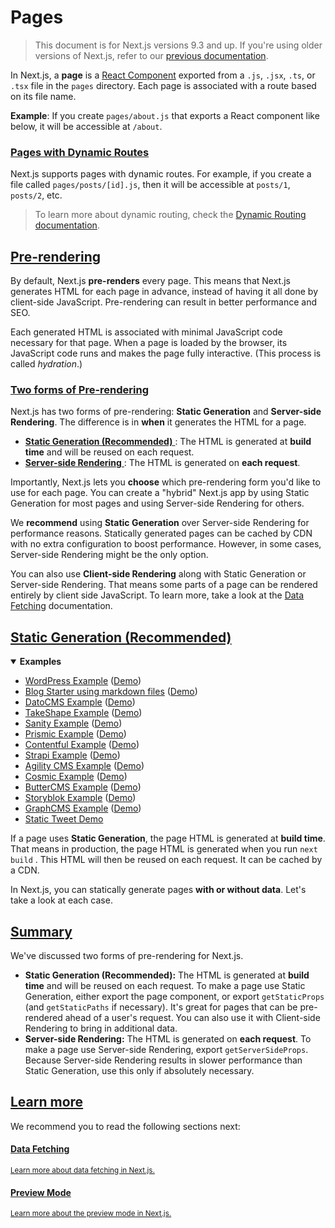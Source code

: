 <h1>Pages</h1>
<blockquote>
	<p>This document is for Next.js versions 9.3 and up. If you're using older versions of Next.js, refer to our <a href="/docs/tag/v9.2.2/basic-features/pages" class="relative">previous documentation</a>.</p>
</blockquote>
<p>In Next.js, a <strong>page</strong> is a <a href="https://reactjs.org/docs/components-and-props.html" class="absolute" target="_blank" rel="noopener noreferrer">React Component</a> exported from a <code class="inline">.js</code>, <code class="inline">.jsx</code>, <code class="inline">.ts</code>, or <code class="inline">.tsx</code> file in the <code class="inline">pages</code> directory. Each page is associated with a route based on its file name.</p>
<p><strong>Example</strong>: If you create <code class="inline">pages/about.js</code> that exports a React component like below, it will be accessible at <code class="inline">/about</code>.</p>


<h3 class="heading">
		<a href="#pages-with-dynamic-routes">Pages with Dynamic Routes</a>
</h3>
<p>Next.js supports pages with dynamic routes. For example, if you create a file called <code class="inline">pages/posts/[id].js</code>, then it will be accessible at <code class="inline">posts/1</code>, <code class="inline">posts/2</code>, etc.</p>
<blockquote>
	<p>To learn more about dynamic routing, check the <a href="/docs/routing/dynamic-routes" class="relative">Dynamic Routing documentation</a>.</p>
</blockquote>


<h2 class="heading">
    <a href="#pre-rendering">Pre-rendering</a>
</h2>
<p>By default, Next.js <strong>pre-renders</strong> every page. This means that Next.js generates HTML for each page in advance, instead of having it all done by client-side JavaScript. Pre-rendering can result in better performance and SEO.</p>
<p>Each generated HTML is associated with minimal JavaScript code necessary for that page. When a page is loaded by the browser, its JavaScript code runs and makes the page fully interactive. (This process is called <em>hydration</em>.)</p>


<h3 class="heading">
    <span id="two-forms-of-pre-rendering"></span>
    <a href="#two-forms-of-pre-rendering">Two forms of Pre-rendering</a>
</h3>
<p>Next.js has two forms of pre-rendering: <strong>Static Generation</strong> and <strong>Server-side Rendering</strong>. The difference is in <strong>when</strong> it generates the HTML for a page.</p>
<ul>
    <li>
        <a href="#static-generation-recommended" class="relative">
            <strong>Static Generation (Recommended)</strong>
        </a>: The HTML is generated at <strong>build time</strong> and will be reused on each request.
    </li>
    <li>
        <a href="#server-side-rendering" class="relative">
        <strong>Server-side Rendering</strong>
        </a>: The HTML is generated on <strong>each request</strong>.
    </li>
</ul>
<p>Importantly, Next.js lets you <strong>choose</strong> which pre-rendering form you'd like to use for each page. You can create a "hybrid" Next.js app by using Static Generation for most pages and using Server-side Rendering for others.</p>
<p>We <strong>recommend</strong> using <strong>Static Generation</strong> over Server-side Rendering for performance reasons. Statically generated pages can be cached by CDN with no extra configuration to boost performance. However, in some cases, Server-side Rendering might be the only option.</p>
<p>You can also use <strong>Client-side Rendering</strong> along with Static Generation or Server-side Rendering. That means some parts of a page can be rendered entirely by client side JavaScript. To learn more, take a look at the <a href="/docs/basic-features/data-fetching#fetching-data-on-the-client-side" class="relative">Data Fetching</a> documentation.</p>


<h2 class="heading">
    <span id="static-generation-recommended"></span>
        <a href="#static-generation-recommended">Static Generation (Recommended)</a>
</h2>
<details open>
    <summary>
        <b>Examples</b>
    </summary>
    <ul>
        <li><a href="https://github.com/vercel/next.js/tree/canary/examples/cms-wordpress" class="absolute" target="_blank" rel="noopener noreferrer">WordPress Example</a> (<a href="https://next-blog-wordpress.now.sh" class="absolute" target="_blank" rel="noopener noreferrer">Demo</a>)</li>
        <li><a href="https://github.com/vercel/next.js/tree/canary/examples/blog-starter" class="absolute" target="_blank" rel="noopener noreferrer">Blog Starter using markdown files</a> (<a href="https://next-blog-starter.now.sh/" class="absolute" target="_blank" rel="noopener noreferrer">Demo</a>)</li>
        <li><a href="https://github.com/vercel/next.js/tree/canary/examples/cms-datocms" class="absolute" target="_blank" rel="noopener noreferrer">DatoCMS Example</a> (<a href="https://next-blog-datocms.now.sh/" class="absolute" target="_blank" rel="noopener noreferrer">Demo</a>)</li>
        <li><a href="https://github.com/vercel/next.js/tree/canary/examples/cms-takeshape" class="absolute" target="_blank" rel="noopener noreferrer">TakeShape Example</a> (<a href="https://next-blog-takeshape.now.sh/" class="absolute" target="_blank" rel="noopener noreferrer">Demo</a>)</li>
        <li><a href="https://github.com/vercel/next.js/tree/canary/examples/cms-sanity" class="absolute" target="_blank" rel="noopener noreferrer">Sanity Example</a> (<a href="https://next-blog-sanity.now.sh/" class="absolute" target="_blank" rel="noopener noreferrer">Demo</a>)</li>
        <li><a href="https://github.com/vercel/next.js/tree/canary/examples/cms-prismic" class="absolute" target="_blank" rel="noopener noreferrer">Prismic Example</a> (<a href="https://next-blog-prismic.now.sh/" class="absolute" target="_blank" rel="noopener noreferrer">Demo</a>)</li>
        <li><a href="https://github.com/vercel/next.js/tree/canary/examples/cms-contentful" class="absolute" target="_blank" rel="noopener noreferrer">Contentful Example</a> (<a href="https://next-blog-contentful.now.sh/" class="absolute" target="_blank" rel="noopener noreferrer">Demo</a>)</li>
        <li><a href="https://github.com/vercel/next.js/tree/canary/examples/cms-strapi" class="absolute" target="_blank" rel="noopener noreferrer">Strapi Example</a> (<a href="https://next-blog-strapi.now.sh/" class="absolute" target="_blank" rel="noopener noreferrer">Demo</a>)</li>
        <li><a href="https://github.com/vercel/next.js/tree/canary/examples/cms-agilitycms" class="absolute" target="_blank" rel="noopener noreferrer">Agility CMS Example</a> (<a href="https://next-blog-agilitycms.now.sh/" class="absolute" target="_blank" rel="noopener noreferrer">Demo</a>)</li>
        <li><a href="https://github.com/vercel/next.js/tree/canary/examples/cms-cosmic" class="absolute" target="_blank" rel="noopener noreferrer">Cosmic Example</a> (<a href="https://next-blog-cosmic.now.sh/" class="absolute" target="_blank" rel="noopener noreferrer">Demo</a>)</li>
        <li><a href="https://github.com/vercel/next.js/tree/canary/examples/cms-buttercms" class="absolute" target="_blank" rel="noopener noreferrer">ButterCMS Example</a> (<a href="https://next-blog-buttercms.now.sh/" class="absolute" target="_blank" rel="noopener noreferrer">Demo</a>)</li>
        <li><a href="https://github.com/vercel/next.js/tree/canary/examples/cms-storyblok" class="absolute" target="_blank" rel="noopener noreferrer">Storyblok Example</a> (<a href="https://next-blog-storyblok.now.sh/" class="absolute" target="_blank" rel="noopener noreferrer">Demo</a>)</li>
        <li><a href="https://github.com/vercel/next.js/tree/canary/examples/cms-graphcms" class="absolute" target="_blank" rel="noopener noreferrer">GraphCMS Example</a> (<a href="https://next-blog-graphcms.now.sh/" class="absolute" target="_blank" rel="noopener noreferrer">Demo</a>)</li>
        <li><a href="https://static-tweet.now.sh/" class="absolute" target="_blank" rel="noopener noreferrer">Static Tweet Demo</a></li>
    </ul>
</details>
<p>If a page uses <strong>Static Generation</strong>, the page HTML is generated at <strong>build time</strong>. That means in production, the page HTML is generated when you run <code class="inline">next build</code> . This HTML will then be reused on each request. It can be cached by a CDN.</p>
<p>In Next.js, you can statically generate pages <strong>with or without data</strong>. Let's take a look at each case.</p>



<h2 class="heading">
    <span id="summary"></span>
        <a href="#summary">Summary</a>
</h2>
<p>We've discussed two forms of pre-rendering for Next.js.</p>
<ul>
    <li><strong>Static Generation (Recommended):</strong> The HTML is generated at <strong>build time</strong> and will be reused on each request. To make a page use Static Generation, either export the page component, or export <code class="inline">getStaticProps</code> (and <code class="inline">getStaticPaths</code> if necessary). It's great for pages that can be pre-rendered ahead of a user's request. You can also use it with Client-side Rendering to bring in additional data.</li>
    <li><strong>Server-side Rendering:</strong> The HTML is generated on <strong>each request</strong>. To make a page use Server-side Rendering, export <code class="inline">getServerSideProps</code>. Because Server-side Rendering results in slower performance than Static Generation, use this only if absolutely necessary.</li>
</ul>


<h2 class="heading">
    <span id="learn-more"></span>
    <a href="#learn-more">Learn more</a>
</h2>
<p>We recommend you to read the following sections next:</p>


<div class="card">
    <a href="/docs/basic-features/data-fetching" class="relative">
        <h4>Data Fetching</h4>
        <small>Learn more about data fetching in Next.js.</small>
    </a>
</div>

<div class="card">
    <a href="/docs/advanced-features/preview-mode" class="relative">
        <h4>Preview Mode</h4>
        <small>Learn more about the preview mode in Next.js.</small>
    </a>
</div>    

